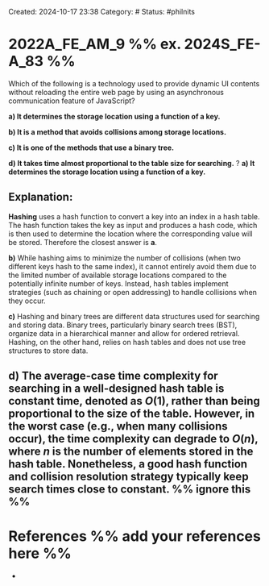 Created: 2024-10-17 23:38
Category: #
Status: #philnits


# 2022A_FE_AM_9 %% ex. 2024S_FE-A_83 %%

Which of the following is a technology used to provide dynamic UI contents without reloading the entire web page by using an asynchronous communication feature of JavaScript?

**a) It determines the storage location using a function of a key.**

**b) It is a method that avoids collisions among storage locations.**

**c) It is one of the methods that use a binary tree.**

**d) It takes time almost proportional to the table size for searching.**
? 
**a) It determines the storage location using a function of a key.**
## **Explanation:**
**Hashing** uses a hash function to convert a key into an index in a hash table. The hash function takes the key as input and produces a hash code, which is then used to determine the location where the corresponding value will be stored. Therefore the closest answer is **a**.

**b)** While hashing aims to minimize the number of collisions (when two different keys hash to the same index), it cannot entirely avoid them due to the limited number of available storage locations compared to the potentially infinite number of keys. Instead, hash tables implement strategies (such as chaining or open addressing) to handle collisions when they occur.

**c)** Hashing and binary trees are different data structures used for searching and storing data. Binary trees, particularly binary search trees (BST), organize data in a hierarchical manner and allow for ordered retrieval. Hashing, on the other hand, relies on hash tables and does not use tree structures to store data.

**d)** The average-case time complexity for searching in a well-designed hash table is **constant time**, denoted as $O(1)$, rather than being proportional to the size of the table. However, in the worst case (e.g., when many collisions occur), the time complexity can degrade to $O(n)$, where $n$ is the number of elements stored in the hash table. Nonetheless, a good hash function and collision resolution strategy typically keep search times close to constant.
%% ignore this %%
---









# References %% add your references here %%
- 